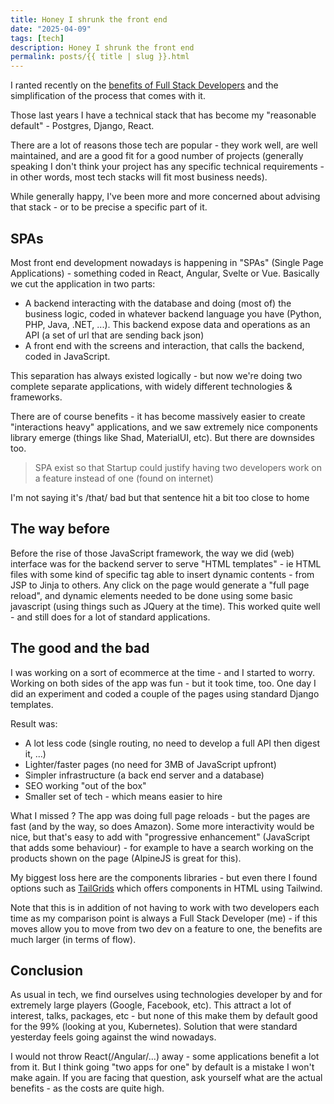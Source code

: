 ```yaml
---
title: Honey I shrunk the front end 
date: "2025-04-09"
tags: [tech]
description: Honey I shrunk the front end
permalink: posts/{{ title | slug }}.html
---
```


I ranted recently on the [benefits of Full Stack Developers](https://www.joyouscoding.com/posts/why-i-hire-full-stack-developers-and-why-you-should-too) and the simplification of the process that comes with it.

Those last years I have a technical stack that has become my "reasonable default" - Postgres, Django, React.

There are a lot of reasons those tech are popular - they work well, are well maintained, and are a good fit for a good number of projects (generally speaking I don't think your project has any specific technical requirements - in other words, most tech stacks will fit most business needs). 

While generally happy, I've been more and more concerned about advising that stack - or to be precise a specific part of it.

## SPAs

Most front end development nowadays is happening in "SPAs" (Single Page Applications) - something coded in React, Angular, Svelte or Vue. Basically we cut the application in two parts:

- A backend interacting with the database and doing (most of) the business logic, coded in whatever backend language you have (Python, PHP, Java, .NET, ...). This backend expose data and operations as an API (a set of url that are sending back json)
- A front end with the screens and interaction, that calls the backend, coded in JavaScript.

This separation has always existed logically - but now we're doing two complete separate applications, with widely different technologies & frameworks.

There are of course benefits - it has become massively easier to create "interactions heavy" applications, and we saw extremely nice components library emerge (things like Shad, MaterialUI, etc). But there are downsides too.

> SPA exist so that Startup could justify having two developers work on a feature instead of one
(found on internet)

I'm not saying it's /that/ bad but that sentence hit a bit too close to home

## The way before

Before the rise of those JavaScript framework, the way we did (web) interface was for the backend server to serve "HTML templates" - ie HTML files with some kind of specific tag able to insert dynamic contents - from JSP to Jinja to others. Any click on the page would generate a "full page reload", and dynamic elements needed to be done using some basic javascript (using things such as JQuery at the time). This worked quite well - and still does for a lot of standard applications.

## The good and the bad

I was working on a sort of ecommerce at the time - and I started to worry. Working on both sides of the app was fun - but it took time, too. One day I did an experiment and coded a couple of the pages using standard Django templates.

Result was:

- A lot less code (single routing, no need to develop a full API then digest it, ...)
- Lighter/faster pages (no need for 3MB of JavaScript upfront)
- Simpler infrastructure (a back end server and a database)
- SEO working "out of the box"
- Smaller set of tech - which means easier to hire

What I missed ? The app was doing full page reloads - but the pages are fast (and by the way, so does Amazon). Some more interactivity would be nice, but that's easy to add with "progressive enhancement" (JavaScript that adds some behaviour) - for example to have a search working on the products shown on the page (AlpineJS is great for this).

My biggest loss here are the components libraries - but even there I found options such as [TailGrids](https://tailgrids.com/) which offers components in HTML using Tailwind.

Note that this is in addition of not having to work with two developers each time as my comparison point is always a Full Stack Developer (me) - if this moves allow you to move from two dev on a feature to one, the benefits are much larger (in terms of flow).

## Conclusion

As usual in tech, we find ourselves using technologies developer by and for extremely large players (Google, Facebook, etc). This attract a lot of interest, talks, packages, etc - but none of this make them by default good for the 99% (looking at you, Kubernetes). Solution that were standard yesterday feels going against the wind nowadays.

I would not throw React(/Angular/...) away - some applications benefit a lot from it. But I think going "two apps for one" by default is a mistake I won't make again. If you are facing that question, ask yourself what are the actual benefits - as the costs are quite high.

